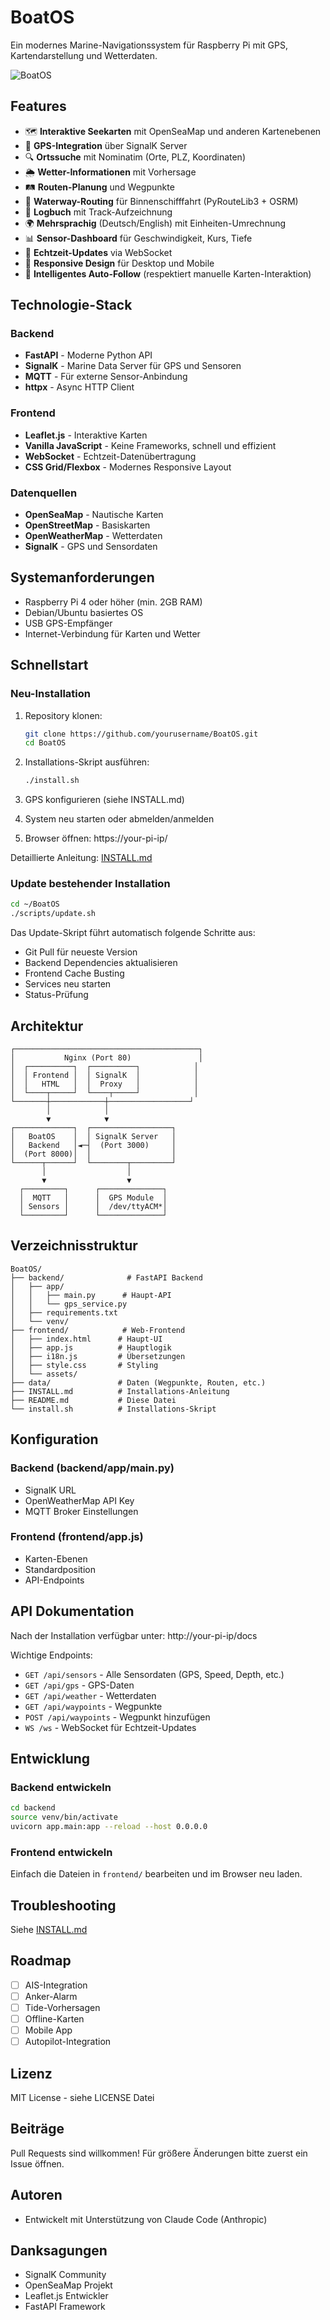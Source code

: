 # BoatOS

Ein modernes Marine-Navigationssystem für Raspberry Pi mit GPS, Kartendarstellung und Wetterdaten.

![BoatOS](https://via.placeholder.com/800x400?text=BoatOS)

## Features

- 🗺️ **Interaktive Seekarten** mit OpenSeaMap und anderen Kartenebenen
- 📡 **GPS-Integration** über SignalK Server
- 🔍 **Ortssuche** mit Nominatim (Orte, PLZ, Koordinaten)
- 🌦️ **Wetter-Informationen** mit Vorhersage
- 🛤️ **Routen-Planung** und Wegpunkte
- 🚤 **Waterway-Routing** für Binnenschifffahrt (PyRouteLib3 + OSRM)
- 📓 **Logbuch** mit Track-Aufzeichnung
- 🌍 **Mehrsprachig** (Deutsch/English) mit Einheiten-Umrechnung
- 📊 **Sensor-Dashboard** für Geschwindigkeit, Kurs, Tiefe
- 🔄 **Echtzeit-Updates** via WebSocket
- 📱 **Responsive Design** für Desktop und Mobile
- 🎯 **Intelligentes Auto-Follow** (respektiert manuelle Karten-Interaktion)

## Technologie-Stack

### Backend
- **FastAPI** - Moderne Python API
- **SignalK** - Marine Data Server für GPS und Sensoren
- **MQTT** - Für externe Sensor-Anbindung
- **httpx** - Async HTTP Client

### Frontend
- **Leaflet.js** - Interaktive Karten
- **Vanilla JavaScript** - Keine Frameworks, schnell und effizient
- **WebSocket** - Echtzeit-Datenübertragung
- **CSS Grid/Flexbox** - Modernes Responsive Layout

### Datenquellen
- **OpenSeaMap** - Nautische Karten
- **OpenStreetMap** - Basiskarten
- **OpenWeatherMap** - Wetterdaten
- **SignalK** - GPS und Sensordaten

## Systemanforderungen

- Raspberry Pi 4 oder höher (min. 2GB RAM)
- Debian/Ubuntu basiertes OS
- USB GPS-Empfänger
- Internet-Verbindung für Karten und Wetter

## Schnellstart

### Neu-Installation

1. Repository klonen:
   ```bash
   git clone https://github.com/yourusername/BoatOS.git
   cd BoatOS
   ```

2. Installations-Skript ausführen:
   ```bash
   ./install.sh
   ```

3. GPS konfigurieren (siehe INSTALL.md)

4. System neu starten oder abmelden/anmelden

5. Browser öffnen: https://your-pi-ip/

Detaillierte Anleitung: [INSTALL.md](INSTALL.md)

### Update bestehender Installation

```bash
cd ~/BoatOS
./scripts/update.sh
```

Das Update-Skript führt automatisch folgende Schritte aus:
- Git Pull für neueste Version
- Backend Dependencies aktualisieren
- Frontend Cache Busting
- Services neu starten
- Status-Prüfung

## Architektur

```
┌─────────────────────────────────────────┐
│           Nginx (Port 80)               │
│  ┌──────────┐  ┌──────────┐            │
│  │ Frontend │  │ SignalK  │            │
│  │   HTML   │  │  Proxy   │            │
│  └────┬─────┘  └────┬─────┘            │
└───────┼────────────┼──────────────────┘
        │            │
        ▼            ▼
┌─────────────┐  ┌──────────────────┐
│   BoatOS    │  │ SignalK Server   │
│   Backend   │◄─┤  (Port 3000)     │
│  (Port 8000)│  │                  │
└──────┬──────┘  └────────┬─────────┘
       │                  │
       ▼                  ▼
  ┌─────────┐      ┌──────────────┐
  │  MQTT   │      │  GPS Module  │
  │ Sensors │      │  /dev/ttyACM*│
  └─────────┘      └──────────────┘
```

## Verzeichnisstruktur

```
BoatOS/
├── backend/              # FastAPI Backend
│   ├── app/
│   │   ├── main.py      # Haupt-API
│   │   └── gps_service.py
│   ├── requirements.txt
│   └── venv/
├── frontend/            # Web-Frontend
│   ├── index.html      # Haupt-UI
│   ├── app.js          # Hauptlogik
│   ├── i18n.js         # Übersetzungen
│   ├── style.css       # Styling
│   └── assets/
├── data/               # Daten (Wegpunkte, Routen, etc.)
├── INSTALL.md          # Installations-Anleitung
├── README.md           # Diese Datei
└── install.sh          # Installations-Skript
```

## Konfiguration

### Backend (backend/app/main.py)
- SignalK URL
- OpenWeatherMap API Key
- MQTT Broker Einstellungen

### Frontend (frontend/app.js)
- Karten-Ebenen
- Standardposition
- API-Endpoints

## API Dokumentation

Nach der Installation verfügbar unter: http://your-pi-ip/docs

Wichtige Endpoints:
- `GET /api/sensors` - Alle Sensordaten (GPS, Speed, Depth, etc.)
- `GET /api/gps` - GPS-Daten
- `GET /api/weather` - Wetterdaten
- `GET /api/waypoints` - Wegpunkte
- `POST /api/waypoints` - Wegpunkt hinzufügen
- `WS /ws` - WebSocket für Echtzeit-Updates

## Entwicklung

### Backend entwickeln

```bash
cd backend
source venv/bin/activate
uvicorn app.main:app --reload --host 0.0.0.0
```

### Frontend entwickeln

Einfach die Dateien in `frontend/` bearbeiten und im Browser neu laden.

## Troubleshooting

Siehe [INSTALL.md](INSTALL.md#fehlerbehebung)

## Roadmap

- [ ] AIS-Integration
- [ ] Anker-Alarm
- [ ] Tide-Vorhersagen
- [ ] Offline-Karten
- [ ] Mobile App
- [ ] Autopilot-Integration

## Lizenz

MIT License - siehe LICENSE Datei

## Beiträge

Pull Requests sind willkommen! Für größere Änderungen bitte zuerst ein Issue öffnen.

## Autoren

- Entwickelt mit Unterstützung von Claude Code (Anthropic)

## Danksagungen

- SignalK Community
- OpenSeaMap Projekt
- Leaflet.js Entwickler
- FastAPI Framework

